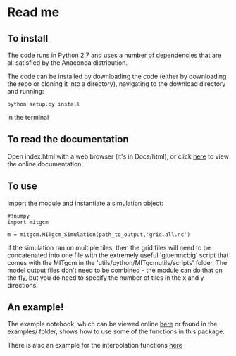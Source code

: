 # Read me

## To install

The code runs in Python 2.7 and uses a number of dependencies that are all satisfied by the Anaconda distribution.

The code can be installed by downloading the code (either by downloading the repo or cloning it into a directory), navigating to the download directory and running:

```
python setup.py install
```

in the terminal


## To read the documentation
Open index.html with a web browser (it's in Docs/html), or click [here](https://edoddridge.bitbucket.io/MITgcm_py/index.html) to view the online documentation.


## To use
Import the module and instantiate a simulation object:

```
#!numpy
import mitgcm

m = mitgcm.MITgcm_Simulation(path_to_output,'grid.all.nc')
```

If the simulation ran on multiple tiles, then the grid files will need to be concatenated into one file with the extremely useful 'gluemncbig' script that comes with the MITgcm in the 'utils/python/MITgcmutils/scripts' folder. The model output files don't need to be combined - the module can do that on the fly, but you do need to specify the number of tiles in the x and y directions.

## An example!
The example notebook, which can be viewed online [here](http://nbviewer.ipython.org/urls/bitbucket.org/edoddridge/mitgcm/raw/master/examples/example%20notebook.ipynb/%3Fat%3Dmaster) or found in the examples/ folder, shows how to use some of the functions in this package. 

There is also an example for the interpolation functions [here](http://nbviewer.ipython.org/urls/bitbucket.org/edoddridge/mitgcm/raw/master/examples/interpolation%20example.ipynb)
